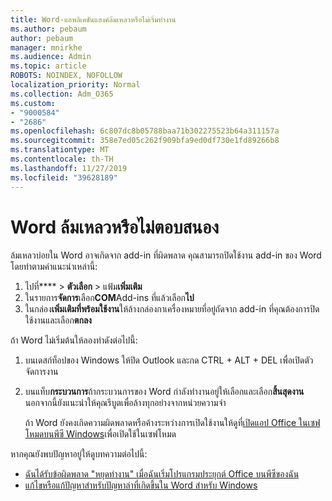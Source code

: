 ```yaml
---
title: Word-แอพลิเคชันแฮงค์ล้มเหลวหรือไม่เริ่มทำงาน
ms.author: pebaum
author: pebaum
manager: mnirkhe
ms.audience: Admin
ms.topic: article
ROBOTS: NOINDEX, NOFOLLOW
localization_priority: Normal
ms.collection: Adm_O365
ms.custom:
- "9000584"
- "2686"
ms.openlocfilehash: 6c807dc8b05788baa71b302275523b64a311157a
ms.sourcegitcommit: 358e7ed05c262f909bfa9ed0df730e1fd89266b8
ms.translationtype: MT
ms.contentlocale: th-TH
ms.lasthandoff: 11/27/2019
ms.locfileid: "39628189"
---
```

# <a name="word-crashes-or-doesnt-respond"></a>Word ล้มเหลวหรือไม่ตอบสนอง

ล้มเหลวบ่อยใน Word อาจเกิดจาก add-in ที่ผิดพลาด คุณสามารถปิดใช้งาน add-in ของ Word โดยทำตามคำแนะนำเหล่านี้:

1. ไปที่**** > **ตัวเลือก** > แฟ้ม**เพิ่มเติม**
2. ในรายการ**จัดการ**เลือก**COM**Add-ins ที่แล้วเลือก**ไป**
3. ในกล่อง**เพิ่มเติมที่พร้อมใช้งาน**ให้ล้างกล่องกาเครื่องหมายที่อยู่ถัดจาก add-in ที่คุณต้องการปิดใช้งานและเลือก**ตกลง**

ถ้า Word ไม่เริ่มต้นให้ลองทำดังต่อไปนี้:

1.   บนเดสก์ท็อปของ Windows ให้ปิด Outlook และกด CTRL + ALT + DEL เพื่อเปิดตัวจัดการงาน 
2. บนแท็บ**กระบวนการ**ถ้ากระบวนการของ Word กำลังทำงานอยู่ให้เลือกและเลือก**สิ้นสุดงาน** นอกจากนี้ยังแนะนำให้คุณรีบูตเพื่อล้างทุกอย่างจากหน่วยความจำ

    ถ้า Word ยังคงเกิดความผิดพลาดหรือค้างระหว่างการเปิดใช้งานให้ดูที่[เปิดแอป Office ในเซฟโหมดบนพีซี Windows](https://support.office.com/article/Open-Office-apps-in-safe-mode-on-a-Windows-PC-dedf944a-5f4b-4afb-a453-528af4f7ac72)เพื่อเปิดใช้ในเซฟโหมด

หากคุณยังพบปัญหาอยู่ให้ดูบทความต่อไปนี้: 
- [ฉันได้รับข้อผิดพลาด "หยุดทำงาน" เมื่อฉันเริ่มโปรแกรมประยุกต์ Office บนพีซีของฉัน](https://support.office.com/article/52bd7985-4e99-4a35-84c8-2d9b8301a2fa)
- [แก้ไขหรือแก้ปัญหาสำหรับปัญหาล่าที่เกิดขึ้นใน Word สำหรับ Windows](https://support.office.com/article/bf6bf17c-2807-4871-83ce-e337ae8f0b86)